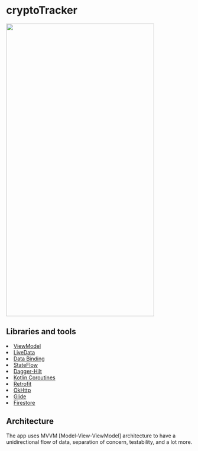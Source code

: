 # cryptoTracker

<img src="https://i.hizliresim.com/9dikobu.png" width="400" height="790">


## Libraries and tools 


<li><a href="https://developer.android.com/topic/libraries/architecture/viewmodel">ViewModel</a></li>
<li><a href="https://developer.android.com/topic/libraries/architecture/livedata">LiveData</a></li>
<li><a href="https://developer.android.com/topic/libraries/data-binding">Data Binding</a></li>
<li><a href="https://developer.android.com/kotlin/flow/stateflow-and-sharedflow">StateFlow</a></li>
<li><a href="https://dagger.dev/hilt/">Dagger-Hilt</a></li>
<li><a href="https://developer.android.com/topic/libraries/architecture/coroutines">Kotlin Coroutines</a></li>
<li><a href="https://square.github.io/retrofit/">Retrofit</a></li>
<li><a href="https://github.com/square/okhttp">OkHttp</a></li>
<li><a href="https://github.com/bumptech/glide">Glide</a></li>
<li><a href="https://firebase.google.com/docs/firestore">Firestore</a></li>


## Architecture
The app uses MVVM [Model-View-ViewModel] architecture to have a unidirectional flow of data, separation of concern, testability, and a lot more.
